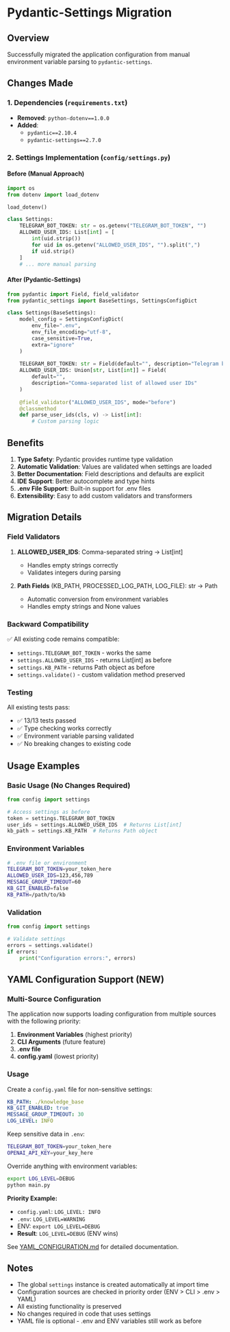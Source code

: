 # Pydantic-Settings Migration

## Overview

Successfully migrated the application configuration from manual environment variable parsing to `pydantic-settings`.

## Changes Made

### 1. Dependencies (`requirements.txt`)
- **Removed**: `python-dotenv==1.0.0`
- **Added**: 
  - `pydantic==2.10.4`
  - `pydantic-settings==2.7.0`

### 2. Settings Implementation (`config/settings.py`)

#### Before (Manual Approach)
```python
import os
from dotenv import load_dotenv

load_dotenv()

class Settings:
    TELEGRAM_BOT_TOKEN: str = os.getenv("TELEGRAM_BOT_TOKEN", "")
    ALLOWED_USER_IDS: List[int] = [
        int(uid.strip()) 
        for uid in os.getenv("ALLOWED_USER_IDS", "").split(",")
        if uid.strip()
    ]
    # ... more manual parsing
```

#### After (Pydantic-Settings)
```python
from pydantic import Field, field_validator
from pydantic_settings import BaseSettings, SettingsConfigDict

class Settings(BaseSettings):
    model_config = SettingsConfigDict(
        env_file=".env",
        env_file_encoding="utf-8",
        case_sensitive=True,
        extra="ignore"
    )
    
    TELEGRAM_BOT_TOKEN: str = Field(default="", description="Telegram bot token")
    ALLOWED_USER_IDS: Union[str, List[int]] = Field(
        default="",
        description="Comma-separated list of allowed user IDs"
    )
    
    @field_validator("ALLOWED_USER_IDS", mode="before")
    @classmethod
    def parse_user_ids(cls, v) -> List[int]:
        # Custom parsing logic
```

## Benefits

1. **Type Safety**: Pydantic provides runtime type validation
2. **Automatic Validation**: Values are validated when settings are loaded
3. **Better Documentation**: Field descriptions and defaults are explicit
4. **IDE Support**: Better autocomplete and type hints
5. **.env File Support**: Built-in support for .env files
6. **Extensibility**: Easy to add custom validators and transformers

## Migration Details

### Field Validators

1. **ALLOWED_USER_IDS**: Comma-separated string → List[int]
   - Handles empty strings correctly
   - Validates integers during parsing

2. **Path Fields** (KB_PATH, PROCESSED_LOG_PATH, LOG_FILE): str → Path
   - Automatic conversion from environment variables
   - Handles empty strings and None values

### Backward Compatibility

✅ All existing code remains compatible:
- `settings.TELEGRAM_BOT_TOKEN` - works the same
- `settings.ALLOWED_USER_IDS` - returns List[int] as before
- `settings.KB_PATH` - returns Path object as before
- `settings.validate()` - custom validation method preserved

### Testing

All existing tests pass:
- ✅ 13/13 tests passed
- ✅ Type checking works correctly
- ✅ Environment variable parsing validated
- ✅ No breaking changes to existing code

## Usage Examples

### Basic Usage (No Changes Required)
```python
from config import settings

# Access settings as before
token = settings.TELEGRAM_BOT_TOKEN
user_ids = settings.ALLOWED_USER_IDS  # Returns List[int]
kb_path = settings.KB_PATH  # Returns Path object
```

### Environment Variables
```bash
# .env file or environment
TELEGRAM_BOT_TOKEN=your_token_here
ALLOWED_USER_IDS=123,456,789
MESSAGE_GROUP_TIMEOUT=60
KB_GIT_ENABLED=false
KB_PATH=/path/to/kb
```

### Validation
```python
from config import settings

# Validate settings
errors = settings.validate()
if errors:
    print("Configuration errors:", errors)
```

## YAML Configuration Support (NEW)

### Multi-Source Configuration

The application now supports loading configuration from multiple sources with the following priority:

1. **Environment Variables** (highest priority)
2. **CLI Arguments** (future feature)
3. **.env file**
4. **config.yaml** (lowest priority)

### Usage

Create a `config.yaml` file for non-sensitive settings:

```yaml
KB_PATH: ./knowledge_base
KB_GIT_ENABLED: true
MESSAGE_GROUP_TIMEOUT: 30
LOG_LEVEL: INFO
```

Keep sensitive data in `.env`:

```bash
TELEGRAM_BOT_TOKEN=your_token_here
OPENAI_API_KEY=your_key_here
```

Override anything with environment variables:

```bash
export LOG_LEVEL=DEBUG
python main.py
```

**Priority Example:**
- `config.yaml`: `LOG_LEVEL: INFO`
- `.env`: `LOG_LEVEL=WARNING`
- ENV: `export LOG_LEVEL=DEBUG`
- **Result**: `LOG_LEVEL=DEBUG` (ENV wins)

See [YAML_CONFIGURATION.md](YAML_CONFIGURATION.md) for detailed documentation.

## Notes

- The global `settings` instance is created automatically at import time
- Configuration sources are checked in priority order (ENV > CLI > .env > YAML)
- All existing functionality is preserved
- No changes required in code that uses settings
- YAML file is optional - .env and ENV variables still work as before
